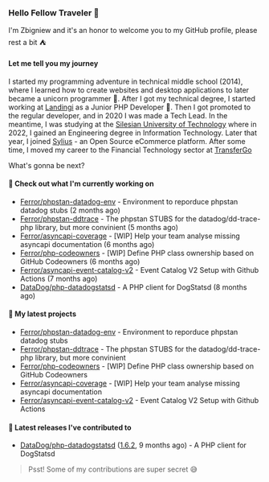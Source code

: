 ### Hello Fellow Traveler 👋

I'm Zbigniew and it's an honor to welcome you to my GitHub profile, please rest a bit ⛺️

#### Let me tell you my journey

I started my programming adventure in technical middle school (2014), where I learned how to create websites and desktop applications to later became a unicorn programmer 🦄. After I got my technical degree, I started working at [Landingi](https://github.com/landingi) as a Junior PHP Developer 🥇. Then I got promoted to the regular developer, and in 2020 I was made a Tech Lead. In the meantime, I was studying at the [Silesian University of Technology](https://www.polsl.pl/en/) where in 2022, I gained an Engineering degree in Information Technology. Later that year, I joined [Sylius](https://github.com/sylius) - an Open Source eCommerce platform. After some time, I moved my career to the Financial Technology sector at [TransferGo](https://github.com/transfergo)

What's gonna be next?

#### 👷 Check out what I'm currently working on

- [Ferror/phpstan-datadog-env](https://github.com/Ferror/phpstan-datadog-env) - Environment to reporduce phpstan datadog stubs (2 months ago)
- [Ferror/phpstan-ddtrace](https://github.com/Ferror/phpstan-ddtrace) - The phpstan STUBS for the datadog/dd-trace-php library, but more convinient (5 months ago)
- [Ferror/asyncapi-coverage](https://github.com/Ferror/asyncapi-coverage) - [WIP] Help your team analyse missing asyncapi documentation (6 months ago)
- [Ferror/php-codeowners](https://github.com/Ferror/php-codeowners) - [WIP] Define PHP class ownership based on GitHub Codeowners (6 months ago)
- [Ferror/asyncapi-event-catalog-v2](https://github.com/Ferror/asyncapi-event-catalog-v2) - Event Catalog V2 Setup with Github Actions (7 months ago)
- [DataDog/php-datadogstatsd](https://github.com/DataDog/php-datadogstatsd) - A PHP client for DogStatsd (8 months ago)

#### 🌱 My latest projects

- [Ferror/phpstan-datadog-env](https://github.com/Ferror/phpstan-datadog-env) - Environment to reporduce phpstan datadog stubs
- [Ferror/phpstan-ddtrace](https://github.com/Ferror/phpstan-ddtrace) - The phpstan STUBS for the datadog/dd-trace-php library, but more convinient
- [Ferror/php-codeowners](https://github.com/Ferror/php-codeowners) - [WIP] Define PHP class ownership based on GitHub Codeowners
- [Ferror/asyncapi-coverage](https://github.com/Ferror/asyncapi-coverage) - [WIP] Help your team analyse missing asyncapi documentation
- [Ferror/asyncapi-event-catalog-v2](https://github.com/Ferror/asyncapi-event-catalog-v2) - Event Catalog V2 Setup with Github Actions

#### 🔭 Latest releases I've contributed to

- [DataDog/php-datadogstatsd](https://github.com/DataDog/php-datadogstatsd) ([1.6.2](https://github.com/DataDog/php-datadogstatsd/releases/tag/1.6.2), 9 months ago) - A PHP client for DogStatsd

>
> Psst! Some of my contributions are super secret 😅
>
